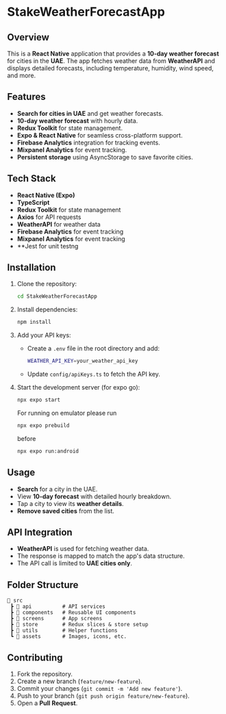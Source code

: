 ﻿# StakeWeatherForecastApp

## Overview
This is a **React Native** application that provides a **10-day weather forecast** for cities in the **UAE**. The app fetches weather data from **WeatherAPI** and displays detailed forecasts, including temperature, humidity, wind speed, and more.

## Features
- **Search for cities in UAE** and get weather forecasts.
- **10-day weather forecast** with hourly data.
- **Redux Toolkit** for state management.
- **Expo & React Native** for seamless cross-platform support.
- **Firebase Analytics** integration for tracking events.
- **Mixpanel Analytics** for event tracking.
- **Persistent storage** using AsyncStorage to save favorite cities.

## Tech Stack
- **React Native (Expo)**
- **TypeScript**
- **Redux Toolkit** for state management
- **Axios** for API requests
- **WeatherAPI** for weather data
- **Firebase Analytics** for event tracking
- **Mixpanel Analytics** for event tracking
- **Jest for unit testng

## Installation

1. Clone the repository:
   ```sh
   cd StakeWeatherForecastApp
   ```

2. Install dependencies:
   ```sh
   npm install
   ```

3. Add your API keys:
   - Create a `.env` file in the root directory and add:
     ```sh
     WEATHER_API_KEY=your_weather_api_key
     ```
   - Update `config/apiKeys.ts` to fetch the API key.

4. Start the development server (for expo go):
   ```sh
   npx expo start
   ```
   For running on emulator please run
   ```sh
   npx expo prebuild
   ```
   before
   ```sh
   npx expo run:android
   ```

## Usage
- **Search** for a city in the UAE.
- View **10-day forecast** with detailed hourly breakdown.
- Tap a city to view its **weather details**.
- **Remove saved cities** from the list.

## API Integration
- **WeatherAPI** is used for fetching weather data.
- The response is mapped to match the app's data structure.
- The API call is limited to **UAE cities only**.

## Folder Structure
```
📂 src
 ┣ 📂 api          # API services
 ┣ 📂 components   # Reusable UI components
 ┣ 📂 screens      # App screens
 ┣ 📂 store        # Redux slices & store setup
 ┣ 📂 utils        # Helper functions
 ┗ 📂 assets       # Images, icons, etc.
```

## Contributing
1. Fork the repository.
2. Create a new branch (`feature/new-feature`).
3. Commit your changes (`git commit -m 'Add new feature'`).
4. Push to your branch (`git push origin feature/new-feature`).
5. Open a **Pull Request**.
